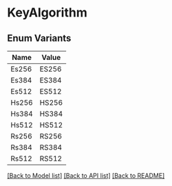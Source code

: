 # KeyAlgorithm

## Enum Variants

| Name | Value |
|---- | -----|
| Es256 | ES256 |
| Es384 | ES384 |
| Es512 | ES512 |
| Hs256 | HS256 |
| Hs384 | HS384 |
| Hs512 | HS512 |
| Rs256 | RS256 |
| Rs384 | RS384 |
| Rs512 | RS512 |


[[Back to Model list]](../README.md#documentation-for-models) [[Back to API list]](../README.md#documentation-for-api-endpoints) [[Back to README]](../README.md)


